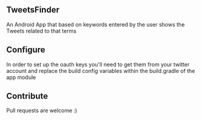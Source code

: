 TweetsFinder
-----------------
An Android App that based on keywords entered by the user shows the Tweets related to that terms

Configure
-----------------
In order to set up the oauth keys you'll need to get them from your twitter account and replace the build config variables within the build.gradle of the app module

Contribute
-----------------
Pull requests are welcome :)